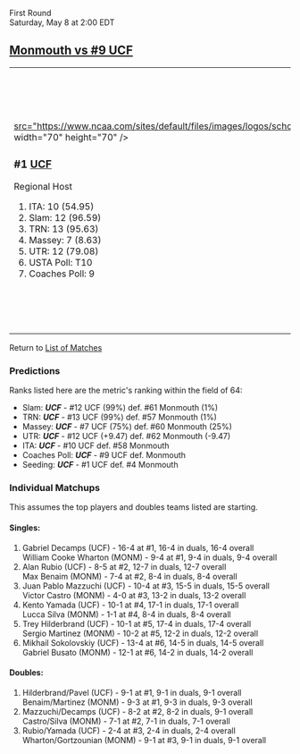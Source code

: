 First Round  
Saturday, May 8 at 2:00 EDT
## [Monmouth vs #9 UCF](https://www.ncaa.com/game/5833374) 

<table><tr><td>  

<a href="../index.md"><img style="background-color: #000">src="https://www.ncaa.com/sites/default/files/images/logos/schools/u/ucf.70.png" width="70" height="70" /></a>  

<h3>#1 <a href="../index.md">UCF</a></h3>  

Regional Host  

<ol>  
<li>ITA: 10 (54.95)</li>  
<li>Slam: 12 (96.59)</li>  
<li>TRN: 13 (95.63)</li>  
<li>Massey: 7 (8.63)</li>  
<li>UTR: 12 (79.08)</li>  
<li>USTA Poll: T10</li>  
<li>Coaches Poll: 9</li>  
</ol>  

</td><td>  

<a href="../index.md"><img src="https://www.ncaa.com/sites/default/files/images/logos/schools/m/monmouth.70.png" width="70" height="70" /></a>  

<h3>#4 <a href="../index.md">Monmouth</a></h3>  

Automatic Qualifier  

<ol>  
<li>ITA: 58 (4.41)</li>  
<li>Slam: 61 (82.18)</li>  
<li>TRN: 57 (79.79)</li>  
<li>Massey: 60 (5.30)</li>  
<li>UTR: 62 (69.61)</li>  
</ol>  

</td></tr></table>  

Return to [List of Matches](../index.md)  

### Predictions  

Ranks listed here are the metric's ranking within the field of 64:  
- Slam: ***UCF*** - #12 UCF (99%) def. #61 Monmouth (1%)  
- TRN: ***UCF*** - #13 UCF (99%) def. #57 Monmouth (1%)  
- Massey: ***UCF*** - #7 UCF (75%) def. #60 Monmouth (25%)  
- UTR: ***UCF*** - #12 UCF (+9.47) def. #62 Monmouth (-9.47)  
- ITA: ***UCF*** - #10 UCF def. #58 Monmouth  
- Coaches Poll: ***UCF*** - #9 UCF def. Monmouth  
- Seeding: ***UCF*** - #1 UCF def. #4 Monmouth  

### Individual Matchups  

This assumes the top players and doubles teams listed are starting.  

#### Singles:  
1. Gabriel Decamps (UCF) - 16-4 at #1, 16-4 in duals, 16-4 overall  
   William Cooke Wharton (MONM) - 9-4 at #1, 9-4 in duals, 9-4 overall
2. Alan Rubio (UCF) - 8-5 at #2, 12-7 in duals, 12-7 overall  
   Max Benaim (MONM) - 7-4 at #2, 8-4 in duals, 8-4 overall
3. Juan Pablo Mazzuchi (UCF) - 10-4 at #3, 15-5 in duals, 15-5 overall  
   Victor Castro (MONM) - 4-0 at #3, 13-2 in duals, 13-2 overall
4. Kento Yamada (UCF) - 10-1 at #4, 17-1 in duals, 17-1 overall  
   Lucca Silva (MONM) - 1-1 at #4, 8-4 in duals, 8-4 overall
5. Trey Hilderbrand (UCF) - 10-1 at #5, 17-4 in duals, 17-4 overall  
   Sergio Martinez (MONM) - 10-2 at #5, 12-2 in duals, 12-2 overall
6. Mikhail Sokolovskiy (UCF) - 13-4 at #6, 14-5 in duals, 14-5 overall  
   Gabriel Busato (MONM) - 12-1 at #6, 14-2 in duals, 14-2 overall

#### Doubles:  
1. Hilderbrand/Pavel (UCF) - 9-1 at #1, 9-1 in duals, 9-1 overall  
   Benaim/Martinez (MONM) - 9-3 at #1, 9-3 in duals, 9-3 overall
2. Mazzuchi/Decamps (UCF) - 8-2 at #2, 8-2 in duals, 9-1 overall  
   Castro/Silva (MONM) - 7-1 at #2, 7-1 in duals, 7-1 overall
3. Rubio/Yamada (UCF) - 2-4 at #3, 2-4 in duals, 2-4 overall  
   Wharton/Gortzounian (MONM) - 9-1 at #3, 9-1 in duals, 9-1 overall